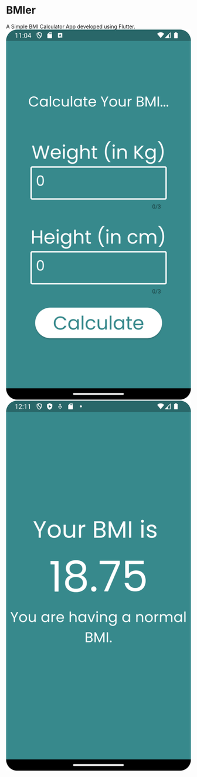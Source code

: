 # BMIer

A Simple BMI Calculator App developed using Flutter.
![Alt text](https://github.com/Chemilas/BMI-Calculator-App/blob/main/Screenshot_1.png)
![Alt text](https://github.com/Chemilas/BMI-Calculator-App/blob/main/Screenshot_2.png)
